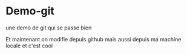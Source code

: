 # Demo-git
une demo de git qui se passe bien 

Et maintenant on modifie depuis github
mais aussi depuis ma machine locale et c'est cool

